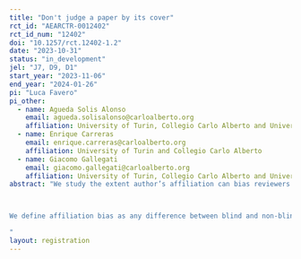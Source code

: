 ```yaml
---
title: "Don't judge a paper by its cover"
rct_id: "AEARCTR-0012402"
rct_id_num: "12402"
doi: "10.1257/rct.12402-1.2"
date: "2023-10-31"
status: "in_development"
jel: "J7, D9, D1"
start_year: "2023-11-06"
end_year: "2024-01-26"
pi: "Luca Favero"
pi_other:
  - name: Agueda Solis Alonso
    email: agueda.solisalonso@carloalberto.org
    affiliation: University of Turin, Collegio Carlo Alberto and University of Amsterdam
  - name: Enrique Carreras
    email: enrique.carreras@carloalberto.org
    affiliation: University of Turin and Collegio Carlo Alberto
  - name: Giacomo Gallegati
    email: giacomo.gallegati@carloalberto.org
    affiliation: University of Turin, Collegio Carlo Alberto and Université Paris 1 Panthéon-Sorbonne
abstract: "We study the extent author’s affiliation can bias reviewers in grading papers submitted to international conferences. We exploit a PhD Workshop in Economics arranged by local PhD candidates. Our objective is to investigate the extent to which author affiliation can introduce bias in the evaluation of research. Affiliation is often used as a signal to form beliefs about research quality (Blank 1991). We test whether signals can potentially be misinterpreted and exacerbate inequalities across researchers from differently ranked institutions.

We define affiliation bias as any difference between blind and non-blind assessments for each submission. This conference welcomes extended abstracts only. We remove from all submissions information on title, authorship, acknowledgments, and indications of preliminary work. For each submission we prepare a blind and non-blind version. Abstracts prepared for blind grading also have authors’ affiliations removed. Submissions prepared for non-blind grading keep the affiliation of the submitter visible. Every submission gets read by at least one blind and one non-blind reviewer. Grading is based on peer-reviews, with applicants to the conference rating submissions and providing grades. We will randomly assign reviewers to either the blind or non-blind assessment groups. The assignment of reviewers and submissions will follow a multiple stage randomization procedure. 
"
layout: registration
---
```


